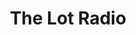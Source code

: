---
title: "The Lot Radio"
logo: thelotradio.png
stream_url:
- [station, https://streamingv2.shoutcast.com/the-lot-radio, online]
description: "We are an independent, non-profit, online radio station live streaming 24/7 from a reclaimed shipping container on an empty lot."
url: "https://www.thelotradio.com/"
location: New York, US
play_time: 24/7
recommended: ["mattt"]
---